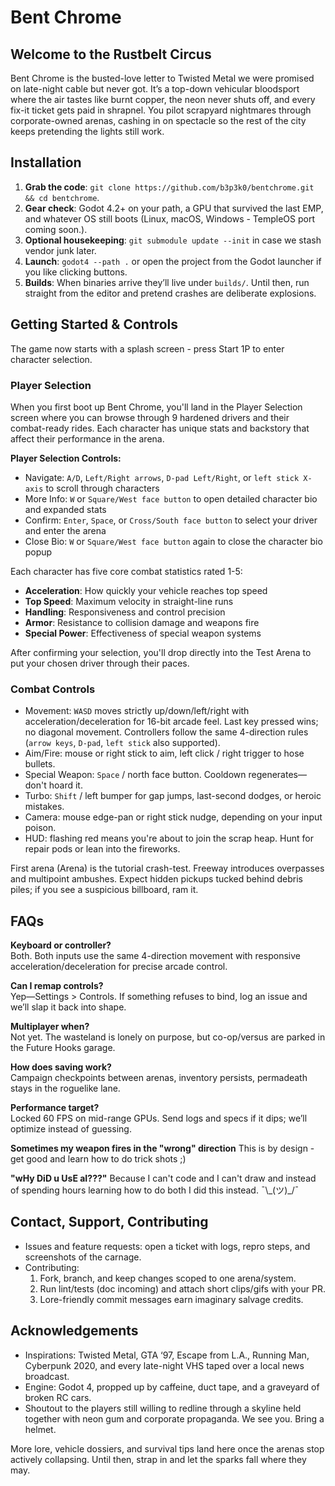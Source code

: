# Bent Chrome

## Welcome to the Rustbelt Circus

Bent Chrome is the busted-love letter to Twisted Metal we were promised on late-night cable but never got. It’s a top-down vehicular bloodsport where the air tastes like burnt copper, the neon never shuts off, and every fix-it ticket gets paid in shrapnel. You pilot scrapyard nightmares through corporate-owned arenas, cashing in on spectacle so the rest of the city keeps pretending the lights still work.

## Installation

1. **Grab the code**: `git clone https://github.com/b3p3k0/bentchrome.git && cd bentchrome`.
2. **Gear check**: Godot 4.2+ on your path, a GPU that survived the last EMP, and whatever OS still boots (Linux, macOS, Windows - TempleOS port coming soon.).
3. **Optional housekeeping**: `git submodule update --init` in case we stash vendor junk later.
4. **Launch**: `godot4 --path .` or open the project from the Godot launcher if you like clicking buttons.
5. **Builds**: When binaries arrive they’ll live under `builds/`. Until then, run straight from the editor and pretend crashes are deliberate explosions.

## Getting Started & Controls

The game now starts with a splash screen - press Start 1P to enter character selection.

### Player Selection
When you first boot up Bent Chrome, you'll land in the Player Selection screen where you can browse through 9 hardened drivers and their combat-ready rides. Each character has unique stats and backstory that affect their performance in the arena.

**Player Selection Controls:**
- Navigate: `A/D`, `Left/Right arrows`, `D-pad Left/Right`, or `left stick X-axis` to scroll through characters
- More Info: `W` or `Square/West face button` to open detailed character bio and expanded stats
- Confirm: `Enter`, `Space`, or `Cross/South face button` to select your driver and enter the arena
- Close Bio: `W` or `Square/West face button` again to close the character bio popup

Each character has five core combat statistics rated 1-5:
- **Acceleration**: How quickly your vehicle reaches top speed
- **Top Speed**: Maximum velocity in straight-line runs
- **Handling**: Responsiveness and control precision
- **Armor**: Resistance to collision damage and weapons fire
- **Special Power**: Effectiveness of special weapon systems

After confirming your selection, you'll drop directly into the Test Arena to put your chosen driver through their paces.

### Combat Controls
- Movement: `WASD` moves strictly up/down/left/right with acceleration/deceleration for 16-bit arcade feel. Last key pressed wins; no diagonal movement. Controllers follow the same 4-direction rules (`arrow keys`, `D-pad`, `left stick` also supported).
- Aim/Fire: mouse or right stick to aim, left click / right trigger to hose bullets.
- Special Weapon: `Space` / north face button. Cooldown regenerates—don't hoard it.
- Turbo: `Shift` / left bumper for gap jumps, last-second dodges, or heroic mistakes.
- Camera: mouse edge-pan or right stick nudge, depending on your input poison.
- HUD: flashing red means you're about to join the scrap heap. Hunt for repair pods or lean into the fireworks.

First arena (Arena) is the tutorial crash-test. Freeway introduces overpasses and multipoint ambushes. Expect hidden pickups tucked behind debris piles; if you see a suspicious billboard, ram it.

## FAQs

**Keyboard or controller?**  
Both. Both inputs use the same 4-direction movement with responsive acceleration/deceleration for precise arcade control.

**Can I remap controls?**  
Yep—Settings > Controls. If something refuses to bind, log an issue and we’ll slap it back into shape.

**Multiplayer when?**  
Not yet. The wasteland is lonely on purpose, but co-op/versus are parked in the Future Hooks garage.

**How does saving work?**  
Campaign checkpoints between arenas, inventory persists, permadeath stays in the roguelike lane.

**Performance target?**  
Locked 60 FPS on mid-range GPUs. Send logs and specs if it dips; we’ll optimize instead of guessing.

**Sometimes my weapon fires in the "wrong" direction**
This is by design - get good and learn how to do trick shots ;)

**"wHy DiD u UsE aI???"**
Because I can't code and I can't draw and instead of spending hours learning how to do both I did this instead. ¯\\\_(ツ)\_/¯

## Contact, Support, Contributing

- Issues and feature requests: open a ticket with logs, repro steps, and screenshots of the carnage.
- Contributing:
  1. Fork, branch, and keep changes scoped to one arena/system.
  2. Run lint/tests (doc incoming) and attach short clips/gifs with your PR.
  3. Lore-friendly commit messages earn imaginary salvage credits.

## Acknowledgements

- Inspirations: Twisted Metal, GTA ‘97, Escape from L.A., Running Man, Cyberpunk 2020, and every late-night VHS taped over a local news broadcast.
- Engine: Godot 4, propped up by caffeine, duct tape, and a graveyard of broken RC cars.
- Shoutout to the players still willing to redline through a skyline held together with neon gum and corporate propaganda. We see you. Bring a helmet.

More lore, vehicle dossiers, and survival tips land here once the arenas stop actively collapsing. Until then, strap in and let the sparks fall where they may.
